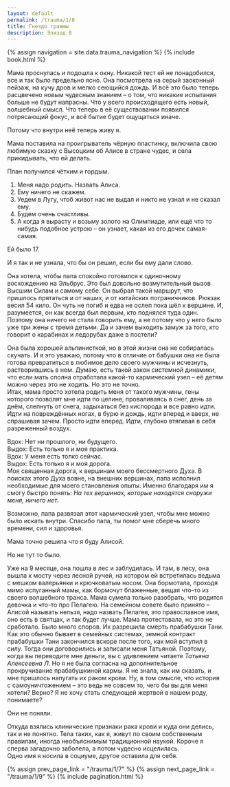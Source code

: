 ```yaml
---
layout: default
permalink: /trauma/1/8
title: Гнездо травмы
description: Эпизод 8
---
```

{% assign navigation  = site.data.trauma_navigation %}
{% include book.html %}

Мама проснулась и подошла к окну. Никакой тест ей не понадобился, все и так было предельно ясно. Она посмотрела на серый заоконный пейзаж, на кучу дров и мелко сеющийся дождь. И всё это было теперь расцвечено новым чудесным знанием – о том, что никакие испытания больше не будут напрасны. Что у всего происходящего есть новый, волшебный смысл. Что теперь в её существовании появился потрясающий фокус, и всё бытие будет ощущаться иначе.

Потому что внутри неё теперь живу я.

Мама поставила на проигрыватель чёрную пластинку, включила свою любимую сказку с Высоцким об Алисе в стране чудес, и села прикидывать, что ей делать.

План получился чётким и гордым.
1. Меня надо родить. Назвать Алиса.
2. Ему ничего не скажем.
3. Уедем в Лугу, чтоб живот нас не выдал и никто не узнал и не сказал ему.
4. Будем очень счастливы.
5. А когда я вырасту и возьму золото на Олимпиаде, или ещё что то нибудь подобное устрою – он узнает, какая из его дочек самая-самая.

Ей было 17.

И я так и не узнала, что бы он решил, если бы ему дали слово.

Она хотела, чтобы папа спокойно готовился к одиночному восхождению на Эльбрус. Это был довольно возмутительный вызов Высшим Силам и самому себе. Он выбрал такой маршрут, что пришлось прятаться и от наших, и от китайских пограничников. Рюкзак весил 54 кило. Он чуть не погиб и едва не ослеп пока шёл к вершине. И, разумеется, он как всегда был первым, кто поднялся туда один. Поэтому она ничего не стала говорить ему, а не потому что у него было уже три жены с тремя детьми. Да и зачем выходить замуж за того, кто говорит о карабинах и ледорубах даже в постели?

Она была хорошей альпинисткой, но в этой жизни она не собиралась скучать. И я это уважаю, потому что в отличие от бабушки она не была готова превратиться в любимое дело своего мужчины и исчезнуть, растворившись в нем. Думаю, есть такой закон системной динамики, что если мать сполна отработала какой-то кармический узел – её детям можно через это не ходить. Но это не точно.  
Итак, мама просто хотела родить меня от такого мужчины, гены которого позволят мне идти по целине, проваливаясь в снег, день за днём, слепнуть от снега, задыхаться без кислорода и все равно идти. Идти на повреждённых ногах, в бурю и дождь, идти вперед и вверх, не спрашивая зачем. Просто идти вперед. Идти, глубоко втягивая в себя разреженный воздух.

Вдох: Нет ни прошлого, ни будущего.  
Выдох: Есть только я и моя практика.  
Вдох: У меня есть толко сейчас.  
Выдох: Есть только я и моя дорога.  
Моя священная дорога, к вершинам моего бессмертного Духа. В поисках этого Духа вовне, на внешних вершинах, папа исполнил необходимые для моего становления опыты. Именно благодаря им я смогу быстро понять:
*На тех вершинах, которые находятся снаружи меня, ничего нет.*

Возможно, папа развязал этот кармический узел, чтобы мне можно было искать внутри. Спасибо папа, ты помог мне сберечь много времени, сил и здоровья.

Мама точно решила что я буду Алисой.

Но не тут то было.

Уже на 9 месяце, она пошла в лес и заблудилась. И там, в лесу, она вышла к мосту через лесной ручей, на котором ей встретилась ведьма с мешком валерьянки и крючковатым носом. Она бормотала, проходя мимо испуганный мамы, как бормочут блаженные, вещая что-то из своего волшебного транса. Мама сумела только разобрать, что родится девочка и что-то про Пелагею. На семейном совете было принято – Алисой называть нельзя, надо назвать Пелагея, это православное имя, оно есть в святцах, и так будет лучше. Мама протестовала, но это не сработало. Было много споров. Их разрешила смерть прабабушки Тани. Как это обычно бывает в семейных системах, земной контракт прабабушки Тани закончился вскоре после того, как мой вступил в силу. Тогда они договорились и записали меня Татьяной. Поэтому, когда вы переводите мне деньги, вы с удивлением читаете *Татьяна Алексеевна Л*. Но я не была согласна на дополнительное прокручивание прабабушкиной кармы. Я не знала, как им сказать, и мне пришлось напугать их раком крови. Ну, в том смысле, что история с самоуничтожением – это ведь не совсем то, чего бы вы для меня хотели? Верно? Я не хочу стать следующей жертвой в нашем роду, понимаете?

Они не поняли.

Откуда взялись клинические признаки рака крови и куда они делись, так и не понятно. Тела таких, как я, живут по своим собственным правилам, иногда необъяснимым традиционной наукой. Короче я сперва загадочно заболела, а потом чудесно исцелилась.  
Одно имя я носила в социуме, другое оставила для себя.

{% assign prev_page_link = "/trauma/1/7" %}
{% assign next_page_link = "/trauma/1/9" %}
{% include pagination.html %}